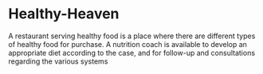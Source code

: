 # Healthy-Heaven
 A restaurant serving healthy food is a place where there are different types of healthy food for purchase. A nutrition coach is available to develop an appropriate diet according to the case, and for follow-up and consultations regarding the various systems
